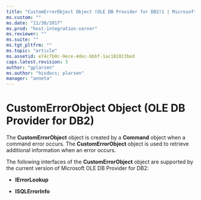 ```yaml
---
title: "CustomErrorObject Object (OLE DB Provider for DB2)1 | Microsoft Docs"
ms.custom: ""
ms.date: "11/30/2017"
ms.prod: "host-integration-server"
ms.reviewer: ""
ms.suite: ""
ms.tgt_pltfrm: ""
ms.topic: "article"
ms.assetid: e74c7b0c-9ece-4dec-bbbf-1ac182813bed
caps.latest.revision: 3
author: "gplarsen"
ms.author: "hisdocs; plarsen"
manager: "anneta"
---
```

# CustomErrorObject Object (OLE DB Provider for DB2)
The **CustomErrorObject** object is created by a **Command** object when a command error occurs. The **CustomErrorObject** object is used to retrieve additional information when an error occurs.  
  
 The following interfaces of the **CustomErrorObject** object are supported by the current version of Microsoft OLE DB Provider for DB2:  
  
-   **IErrorLookup**  
  
-   **ISQLErrorInfo**